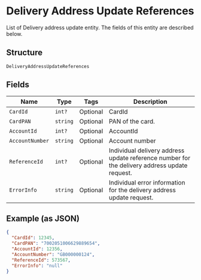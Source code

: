 
# Delivery Address Update References

List of Delivery address update entity. The fields of this entity are described below.

## Structure

`DeliveryAddressUpdateReferences`

## Fields

| Name | Type | Tags | Description |
|  --- | --- | --- | --- |
| `CardId` | `int?` | Optional | CardId |
| `CardPAN` | `string` | Optional | PAN of the card. |
| `AccountId` | `int?` | Optional | AccountId |
| `AccountNumber` | `string` | Optional | Account number |
| `ReferenceId` | `int?` | Optional | Individual delivery address update reference number for the delivery address update request. |
| `ErrorInfo` | `string` | Optional | Individual error information for the delivery address update request. |

## Example (as JSON)

```json
{
  "CardId": 12345,
  "CardPAN": "7002051006629889654",
  "AccountId": 12356,
  "AccountNumber": "GB000000124",
  "ReferenceId": 573567,
  "ErrorInfo": "null"
}
```

